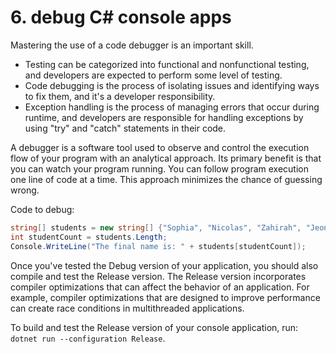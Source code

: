 # 6. debug C# console apps
Mastering the use of a code debugger is an important skill. 

- Testing can be categorized into functional and nonfunctional testing, and developers are expected to perform some level of testing.
- Code debugging is the process of isolating issues and identifying ways to fix them, and it's a developer responsibility.
- Exception handling is the process of managing errors that occur during runtime, and developers are responsible for handling exceptions by using "try" and "catch" statements in their code.

A debugger is a software tool used to observe and control the execution flow of your program with an analytical approach. Its primary benefit is that you can watch your program running. You can follow program execution one line of code at a time. This approach minimizes the chance of guessing wrong.

Code to debug: 
```cs
string[] students = new string[] {"Sophia", "Nicolas", "Zahirah", "Jeong"};
int studentCount = students.Length;
Console.WriteLine("The final name is: " + students[studentCount]);
```

Once you've tested the Debug version of your application, you should also compile and test the Release version. The Release version incorporates compiler optimizations that can affect the behavior of an application. For example, compiler optimizations that are designed to improve performance can create race conditions in multithreaded applications.

To build and test the Release version of your console application, run: `dotnet run --configuration Release`. 

















